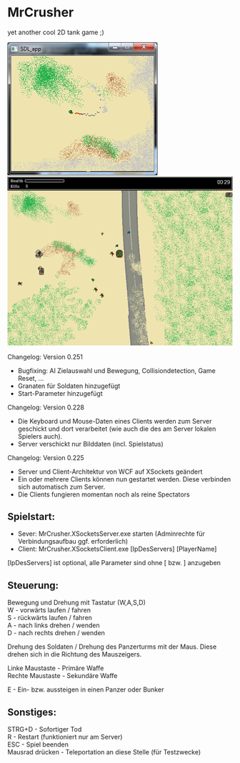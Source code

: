 MrCrusher
=========

yet another cool 2D tank game ;)

![Dauerfeuer](https://github.com/vgoetz/MrCrusher/blob/master/MrCrusher/Screenshots/GibImSaures.png "Dauerfeuer")<br>
![Don´t starve!](https://github.com/vgoetz/MrCrusher/blob/master/MrCrusher/Screenshots/Version_0.252.png "Don´t starve!")

Changelog: Version 0.251
- Bugfixing: AI Zielauswahl und Bewegung, Collisiondetection, Game Reset, ...<br>
- Granaten für Soldaten hinzugefügt<br>
- Start-Parameter hinzugefügt<br>

Changelog: Version 0.228
- Die Keyboard und Mouse-Daten eines Clients werden zum Server geschickt und dort verarbeitet (wie auch die des am Server lokalen Spielers auch).<br>
- Server verschickt nur Bilddaten (incl. Spielstatus)<br>

Changelog: Version 0.225
- Server und Client-Architektur von WCF auf XSockets geändert<br>
- Ein oder mehrere Clients können nun gestartet werden. Diese verbinden sich automatisch zum Server.<br>
- Die Clients fungieren momentan noch als reine Spectators<br>


Spielstart: 
-----------
- Sever: MrCrusher.XSocketsServer.exe starten  (Adminrechte für Verbindungsaufbau ggf. erforderlich)
- Client: MrCrusher.XSocketsClient.exe [IpDesServers] [PlayerName]

[IpDesServers] ist optional, alle Parameter sind ohne [ bzw. ] anzugeben


Steuerung:
----------
Bewegung und Drehung mit Tastatur (W,A,S,D)<br>
W - vorwärts laufen / fahren<br>
S - rückwärts laufen / fahren<br>
A - nach links drehen / wenden<br>
D - nach rechts drehen / wenden<br>

Drehung des Soldaten / Drehung des Panzerturms mit der Maus. Diese drehen sich in die Richtung des Mauszeigers.

Linke Maustaste - Primäre Waffe<br>
Rechte Maustaste - Sekundäre Waffe<br>

E - Ein- bzw. aussteigen in einen Panzer oder Bunker

Sonstiges:
----------
STRG+D - Sofortiger Tod<br>
R - Restart (funktioniert nur am Server)<br>
ESC - Spiel beenden<br>
Mausrad drücken - Teleportation an diese Stelle (für Testzwecke)<br>

